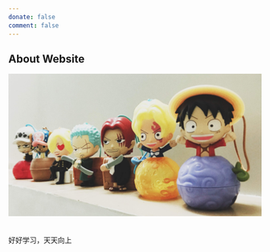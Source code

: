 ```yaml
---
donate: false
comment: false
---
```


## About Website

<!-- ![](/public/img/onepiece.jpg) -->

<img src="public/img/onepiece.jpg" style="margin-bottom: 20px;" />


好好学习，天天向上
